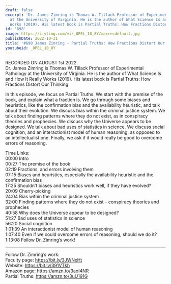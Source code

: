 ```yaml
---
draft: false
excerpt: 'Dr. James Zimring is Thomas W. Tillack Professor of Experimental Pathology
  at the University of Virginia. He is the author of What Science Is and How It Really
  Works (2019). His latest book is Partial Truths: How Fractions Distort Our Thinking.'
id: '698'
image: https://i.ytimg.com/vi/_8PEL_10_8Y/maxresdefault.jpg
publishDate: 2022-10-31
title: '#698 James Zimring - Partial Truths: How Fractions Distort Our Thinking'
youtubeid: _8PEL_10_8Y
---
```

<div class="timelinks">

RECORDED ON AUGUST 1st 2022.  
Dr. James Zimring is Thomas W. Tillack Professor of Experimental Pathology at the University of Virginia. He is the author of What Science Is and How It Really Works (2019). His latest book is Partial Truths: How Fractions Distort Our Thinking.

In this episode, we focus on Partial Truths. We start with the premise of the book, and explain what a fraction is. We go through some biases and heuristics, like the confirmation bias and the availability heuristic, and talk about their evolution. We discuss bias within the criminal justice system. We talk about finding patterns where they do not exist, as in conspiracy theories and prophecies. We discuss why the Universe appears to be designed. We talk about bad uses of statistics in science. We discuss social cognition, and an interactionist model of human reasoning, as opposed to an intellectualist one. Finally, we ask if it would really be good to overcome errors of reasoning.

Time Links:  
<time>00:00</time> Intro  
<time>00:27</time> The premise of the book  
<time>02:19</time> Fractions, and errors involving them  
<time>07:15</time> Biases and heuristics, especially the availability heuristic and the confirmation bias  
<time>17:25</time> Shouldn’t biases and heuristics work well, if they have evolved?  
<time>20:09</time> Cherry-picking  
<time>24:04</time> Bias within the criminal justice system  
<time>32:00</time> Finding patterns where they do not exist – conspiracy theories and prophecies  
<time>40:58</time> Why does the Universe appear to be designed?  
<time>51:27</time> Bad uses of statistics in science  
<time>56:20</time> Social cognition  
<time>1:01:39</time> An interactionist model of human reasoning  
<time>1:07:40</time> Even if we could overcome errors of reasoning, should we do it?  
<time>1:13:08</time> Follow Dr. Zimring’s work!

---

Follow Dr. Zimring’s work:  
Faculty page: https://bit.ly/3JWNxHt  
Website: https://bit.ly/391VTkh  
Amazon page: https://amzn.to/3aoI4NR  
Partial Truths: https://amzn.to/3uU191G
</div>


